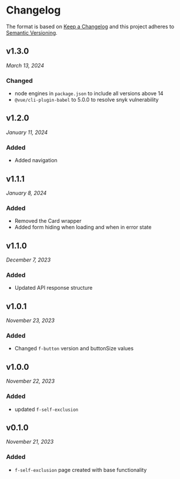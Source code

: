 # Changelog

The format is based on [Keep a Changelog](http://keepachangelog.com/en/1.0.0/)
and this project adheres to [Semantic Versioning](http://semver.org/spec/v2.0.0.html).

## v1.3.0

_March 13, 2024_

### Changed

- node engines in `package.json` to include all versions above 14
- `@vue/cli-plugin-babel` to 5.0.0 to resolve snyk vulnerability

## v1.2.0

_January 11, 2024_

### Added

- Added navigation

## v1.1.1

_January 8, 2024_

### Added

- Removed the Card wrapper
- Added form hiding when loading and when in error state

## v1.1.0

_December 7, 2023_

### Added

- Updated API response structure

## v1.0.1

_November 23, 2023_

### Added

- Changed `f-button` version and buttonSize values

## v1.0.0

_November 22, 2023_

### Added

- updated `f-self-exclusion`

## v0.1.0

_November 21, 2023_

### Added

- `f-self-exclusion` page created with base functionality
